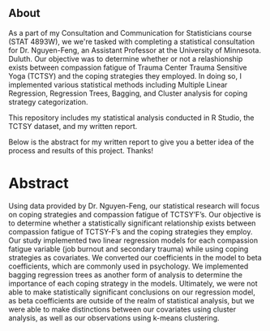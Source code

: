 ## About

As a part of my Consultation and Communication for Statisticians course (STAT 4893W), we we're tasked with completing a statistical consultation for Dr. Nguyen-Feng, an Assistant Professor at the University of Minnesota. Duluth. Our objective was to determine whether or not a relashionship exists between compassion fatigue of Trauma Center Trauma Sensitive Yoga (TCTSY) and the coping strategies they employed. In doing so, I implemented various statistical methods including Multiple Linear Regression, Regression Trees, Bagging, and Cluster analysis for coping strategy categorization. 

This repository includes my statistical analysis conducted in R Studio, the TCTSY dataset, and my written report.

Below is the abstract for my written report to give you a better idea of the process and results of this project. Thanks!

# Abstract

Using data provided by Dr. Nguyen-Feng, our statistical research will focus on coping strategies and compassion fatigue of TCTSY’F’s. Our objective is to determine whether a statistically significant relationship exists between compassion fatigue of TCTSY-F’s and the coping strategies they employ. Our study implemented two linear regression models for each compassion fatigue variable (job burnout and secondary trauma) while using coping strategies as covariates. We converted our coefficients in the model to beta coefficients, which are commonly used in psychology. We implemented bagging regression trees as another form of analysis to determine the importance of each coping strategy in the models. Ultimately, we were not able to make statistically significant conclusions on our regression model, as beta coefficients are outside of the realm of statistical analysis, but we were able to make distinctions between our covariates using cluster analysis, as well as our observations using k-means clustering. 

